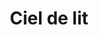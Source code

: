 ---
title: "Ciel de lit"
categories: [mobilier]
image: "img/ciel-de-lit.webp"
website: "https://www.maisonsdumonde.com/FR/fr/p/ciel-de-lit-jaune-moutarde-suspensions-etoiles-et-pompons-mini-jungle-206850.htm"

price: 59.99
progress: 0
contrib: []
acquired: true
---
